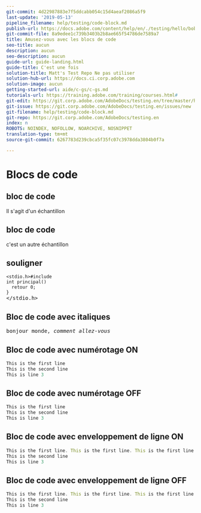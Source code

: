 ```yaml
---
git-commit: 4d22987883e7f5ddcabb054c15d4aeaf2086a5f9
last-update: '2019-05-13'
pipeline_filename: help/testing/code-block.md
publish-url: https://docs.adobe.com/content/help/en/./testing/hello/bob-and-alva/code-block.html
git-commit-file: 8a9edee1c739b3403b2b8ae665f54786de7589a7
title: Amusez-vous avec les blocs de code
seo-title: aucun
description: aucun
seo-description: aucun
guide-url: guide-landing.html
guide-title: C'est une fois
solution-title: Matt's Test Repo Ne pas utiliser
solution-hub-url: https://docs.ci.corp.adobe.com
solution-image: aucun
getting-started-url: aide/c-gs/c-gs.md
tutorials-url: https://training.adobe.com/training/courses.html#
git-edit: https://git.corp.adobe.com/AdobeDocs/testing.en/tree/master/help/testing/code-block.md
git-issue: https://git.corp.adobe.com/AdobeDocs/testing.en/issues/new
git-filename: help/testing/code-block.md
git-repo: https://git.corp.adobe.com/AdobeDocs/testing.en
index: n
ROBOTS: NOINDEX, NOFOLLOW, NOARCHIVE, NOSNIPPET
translation-type: tm+mt
source-git-commit: 6267783d239cbca5f35fc07c3978dda3804b0f7a

---
```


# Blocs de code

## bloc de code

Il s'agit d'un échantillon


## bloc de code

c'est un autre échantillon

## souligner

<pre>
<code>&lt;stdio.h&gt;#include
int principal()
  retour 0;
}
</code>&lt;/stdio.h&gt;
</pre>

## Bloc de code avec italiques

<pre>
bonjour monde, <i>comment allez-vous</i>
</pre>

## Bloc de code avec numérotage ON

```javascript
This is the first line
This is the second line
This is line 3
```

## Bloc de code avec numérotage OFF

```javascript {line-numbers="no"}
This is the first line
This is the second line
This is line 3
```

## Bloc de code avec enveloppement de ligne ON

```javascript {line-wrap="yes"}
This is the first line. This is the first line. This is the first line. This is the first line. This is the first line. This is the first line. This is the first line. This is the first line. This is the first line. This is the first line. This is the first line. This is the first line. 
This is the second line
This is line 3
```

## Bloc de code avec enveloppement de ligne OFF

```javascript
This is the first line. This is the first line. This is the first line. This is the first line. This is the first line. This is the first line. This is the first line. This is the first line. This is the first line. This is the first line. This is the first line. This is the first line. 
This is the second line
This is line 3
```

